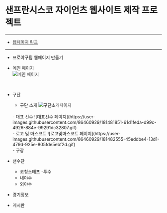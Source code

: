 # 샌프란시스코 자이언츠 웹사이트 제작 프로젝트
-----------------------------------------------

- [웹페이지 링크](http://54.180.115.34:8080/main/entrance)

-----------------------------------------------

- 프로야구팀 웹페이지 만들기





- 메인 페이지  
![메인 페이지](https://user-images.githubusercontent.com/86460929/175053004-efdd5a87-ae3f-404b-9533-56621365d310.gif)
<br/>

- 구단
  - 구단 소개
  ![구단소개페이지](https://user-images.githubusercontent.com/86460929/181475854-7831c892-755d-426a-bbf9-69d92cd2cdff.gif)
  <br/>
  - 대표 선수
  ![대표선수 페이지](https://user-images.githubusercontent.com/86460929/181481851-61d1feda-d99c-4926-884e-99291dc32807.gif)
  <br/>
  - 로고 및 마스코트
  ![로고및마스코트 페이지](https://user-images.githubusercontent.com/86460929/181482555-45eddbe4-13d1-479d-925e-805fde5ebf2d.gif)
  <br/>
  - 구장
  
- 선수단
  - 코칭스태프
  -투수
  - 내야수
  - 외야수
- 경기정보
- 게시판
